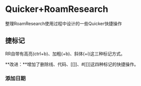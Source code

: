 # Quicker+RoamResearch

整理RoamResearch使用过程中设计的一些Quicker快捷操作

<!--more-->

## 捷标记

RR自带有高亮(ctrl+b)、加粗(+b)、斜体(+i)这三种标记方式。

**改进：**增加了删除线、代码、[[]]、#[[]]这四种标记的快捷操作。

###  添加日期





